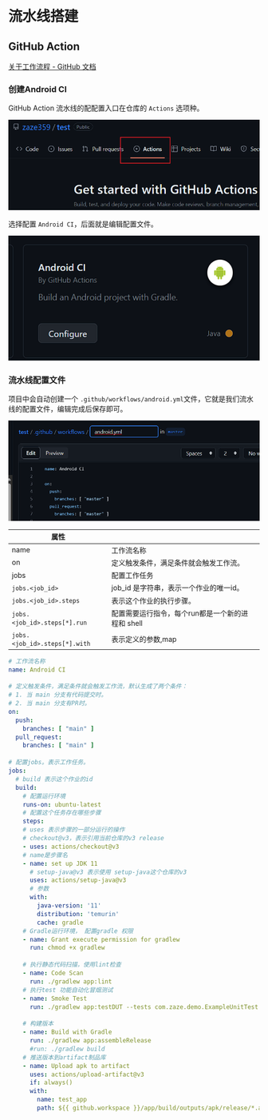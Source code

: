 # 流水线搭建

## GitHub Action

[关于工作流程 - GitHub 文档](https://docs.github.com/zh/actions/using-workflows/about-workflows)

### 创建Android CI

GitHub Action 流水线的配配置入口在仓库的 `Actions` 选项种。

![image-20230503145413816](./%E6%B5%81%E6%B0%B4%E7%BA%BF%E6%90%AD%E5%BB%BA.assets/image-20230503145413816.png)



选择配置 `Android CI`，后面就是编辑配置文件。

![image-20230503145440163](./%E6%B5%81%E6%B0%B4%E7%BA%BF%E6%90%AD%E5%BB%BA.assets/image-20230503145440163.png)



### 流水线配置文件

项目中会自动创建一个 `.github/workflows/android.yml`文件，它就是我们流水线的配置文件，编辑完成后保存即可。

![image-20230503145549415](./%E6%B5%81%E6%B0%B4%E7%BA%BF%E6%90%AD%E5%BB%BA.assets/image-20230503145549415.png)

| 属性                          |                                                   |      |
| ----------------------------- | ------------------------------------------------- | ---- |
| name                          | 工作流名称                                        |      |
| on                            | 定义触发条件，满足条件就会触发工作流。            |      |
| jobs                          | 配置工作任务                                      |      |
| `jobs.<job_id>`               | job_id 是字符串，表示一个作业的唯一id。           |      |
| `jobs.<job_id>.steps`         | 表示这个作业的执行步骤。                          |      |
| `jobs.<job_id>.steps[*].run`  | 配置需要运行指令，每个run都是一个新的进程和 shell |      |
| `jobs.<job_id>.steps[*].with` | 表示定义的参数,map                                |      |

```yaml
# 工作流名称
name: Android CI

# 定义触发条件，满足条件就会触发工作流，默认生成了两个条件：
# 1. 当 main 分支有代码提交时。
# 2. 当 main 分支有PR时。
on:
  push:
    branches: [ "main" ]
  pull_request:
    branches: [ "main" ]

# 配置jobs。表示工作任务。
jobs:
  # build 表示这个作业的id
  build:
	# 配置运行环境
    runs-on: ubuntu-latest
	# 配置这个任务存在哪些步骤
    steps:
    # uses 表示步骤的一部分运行的操作
    # checkout@v3，表示引用当前仓库的v3 release
    - uses: actions/checkout@v3
    # name是步骤名
    - name: set up JDK 11
      # setup-java@v3 表示使用 setup-java这个仓库的v3
      uses: actions/setup-java@v3
      # 参数
      with:
        java-version: '11'
        distribution: 'temurin'
        cache: gradle
    # Gradle运行环境， 配置gradle 权限
    - name: Grant execute permission for gradlew
      run: chmod +x gradlew
      
    # 执行静态代码扫描，使用lint检查 
    - name: Code Scan 
      run: ./gradlew app:lint
    # 执行test 功能自动化冒烟测试
    - name: Smoke Test 
      run: ./gradlew app:testDUT --tests com.zaze.demo.ExampleUnitTest
      
    # 构建版本
    - name: Build with Gradle 
      run: ./gradlew app:assembleRelease 
      #run: ./gradlew build
    # 推送版本到artifact制品库 
    - name: Upload apk to artifact 
      uses: actions/upload-artifact@v3 
      if: always() 
      with:
        name: test_app
        path: ${{ github.workspace }}/app/build/outputs/apk/release/*.apk
```


